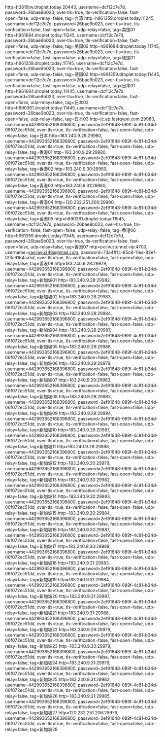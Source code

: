 http=h3816tw.droplet.today:20443, username=dcf12c7e7d, password=26bae9b023, over-tls=true, tls-verification=false, fast-open=false, udp-relay=false, tag=台湾
http=h961359.droplet.today:11245, username=dcf12c7e7d, password=26bae9b023, over-tls=true, tls-verification=false, fast-open=false, udp-relay=false, tag=美国01
http=h961684.droplet.today:11245, username=dcf12c7e7d, password=26bae9b023, over-tls=true, tls-verification=false, fast-open=false, udp-relay=false, tag=美国02
http=h961684.droplet.today:11745, username=dcf12c7e7d, password=26bae9b023, over-tls=true, tls-verification=false, fast-open=false, udp-relay=false, tag=德国01
http=h961359.droplet.today:11745, username=dcf12c7e7d, password=26bae9b023, over-tls=true, tls-verification=false, fast-open=false, udp-relay=false, tag=德国02
http=h961359.droplet.today:11445, username=dcf12c7e7d, password=26bae9b023, over-tls=true, tls-verification=false, fast-open=false, udp-relay=false, tag=日本01
http=h961684.droplet.today:11445, username=dcf12c7e7d, password=26bae9b023, over-tls=true, tls-verification=false, fast-open=false, udp-relay=false, tag=日本02
http=h890361.droplet.today:11445, username=dcf12c7e7d, password=26bae9b023, over-tls=true, tls-verification=false, fast-open=false, udp-relay=false, tag=日本03
http=jc.ap.fastqvpn.com:29980, username=442993652168396800, password=2ef91648-089f-4c81-b34d-06f072ec51dd, over-tls=true, tls-verification=false, fast-open=false, udp-relay=false, tag=日本
http=183.240.9.28:29980, username=442993652168396800, password=2ef91648-089f-4c81-b34d-06f072ec51dd, over-tls=true, tls-verification=false, fast-open=false, udp-relay=false, tag=香港01
http=183.240.9.29:29980, username=442993652168396800, password=2ef91648-089f-4c81-b34d-06f072ec51dd, over-tls=true, tls-verification=false, fast-open=false, udp-relay=false, tag=香港02
http=183.240.9.30:29980, username=442993652168396800, password=2ef91648-089f-4c81-b34d-06f072ec51dd, over-tls=true, tls-verification=false, fast-open=false, udp-relay=false, tag=香港03
http=183.240.9.31:29980, username=442993652168396800, password=2ef91648-089f-4c81-b34d-06f072ec51dd, over-tls=true, tls-verification=false, fast-open=false, udp-relay=false, tag=香港04
http=120.232.251.206:29980, username=442993652168396800, password=2ef91648-089f-4c81-b34d-06f072ec51dd, over-tls=true, tls-verification=false, fast-open=false, udp-relay=false, tag=香港05
http=h890361.droplet.today:11545, username=dcf12c7e7d, password=26bae9b023, over-tls=true, tls-verification=false, fast-open=false, udp-relay=false, tag=香港06
http=h961359.droplet.today:11545, username=dcf12c7e7d, password=26bae9b023, over-tls=true, tls-verification=false, fast-open=false, udp-relay=false, tag=香港07
http=pccw.stunnel.vip:4700, username=yaojiayu246@gmail.com, password=73a4ff1c-85c8-11ea-82ef-f23c9164ca5d, over-tls=true, tls-verification=false, fast-open=false, udp-relay=false, tag=香港08
http=183.240.9.28:29979, username=442993652168396800, password=2ef91648-089f-4c81-b34d-06f072ec51dd, over-tls=true, tls-verification=false, fast-open=false, udp-relay=false, tag=新加坡01
http=183.240.9.28:29982, username=442993652168396800, password=2ef91648-089f-4c81-b34d-06f072ec51dd, over-tls=true, tls-verification=false, fast-open=false, udp-relay=false, tag=新加坡02
http=183.240.9.28:29983, username=442993652168396800, password=2ef91648-089f-4c81-b34d-06f072ec51dd, over-tls=true, tls-verification=false, fast-open=false, udp-relay=false, tag=新加坡03
http=183.240.9.28:29984, username=442993652168396800, password=2ef91648-089f-4c81-b34d-06f072ec51dd, over-tls=true, tls-verification=false, fast-open=false, udp-relay=false, tag=新加坡04
http=183.240.9.28:29987, username=442993652168396800, password=2ef91648-089f-4c81-b34d-06f072ec51dd, over-tls=true, tls-verification=false, fast-open=false, udp-relay=false, tag=新加坡05
http=183.240.9.28:29988, username=442993652168396800, password=2ef91648-089f-4c81-b34d-06f072ec51dd, over-tls=true, tls-verification=false, fast-open=false, udp-relay=false, tag=新加坡06
http=183.240.9.29:29979, username=442993652168396800, password=2ef91648-089f-4c81-b34d-06f072ec51dd, over-tls=true, tls-verification=false, fast-open=false, udp-relay=false, tag=新加坡07
http=183.240.9.29:29982, username=442993652168396800, password=2ef91648-089f-4c81-b34d-06f072ec51dd, over-tls=true, tls-verification=false, fast-open=false, udp-relay=false, tag=新加坡08
http=183.240.9.29:29983, username=442993652168396800, password=2ef91648-089f-4c81-b34d-06f072ec51dd, over-tls=true, tls-verification=false, fast-open=false, udp-relay=false, tag=新加坡09
http=183.240.9.29:29984, username=442993652168396800, password=2ef91648-089f-4c81-b34d-06f072ec51dd, over-tls=true, tls-verification=false, fast-open=false, udp-relay=false, tag=新加坡10
http=183.240.9.29:29987, username=442993652168396800, password=2ef91648-089f-4c81-b34d-06f072ec51dd, over-tls=true, tls-verification=false, fast-open=false, udp-relay=false, tag=新加坡11
http=183.240.9.29:29988, username=442993652168396800, password=2ef91648-089f-4c81-b34d-06f072ec51dd, over-tls=true, tls-verification=false, fast-open=false, udp-relay=false, tag=新加坡12
http=183.240.9.30:29979, username=442993652168396800, password=2ef91648-089f-4c81-b34d-06f072ec51dd, over-tls=true, tls-verification=false, fast-open=false, udp-relay=false, tag=新加坡13
http=183.240.9.30:29982, username=442993652168396800, password=2ef91648-089f-4c81-b34d-06f072ec51dd, over-tls=true, tls-verification=false, fast-open=false, udp-relay=false, tag=新加坡14
http=183.240.9.30:29983, username=442993652168396800, password=2ef91648-089f-4c81-b34d-06f072ec51dd, over-tls=true, tls-verification=false, fast-open=false, udp-relay=false, tag=新加坡15
http=183.240.9.30:29984, username=442993652168396800, password=2ef91648-089f-4c81-b34d-06f072ec51dd, over-tls=true, tls-verification=false, fast-open=false, udp-relay=false, tag=新加坡16
http=183.240.9.30:29987, username=442993652168396800, password=2ef91648-089f-4c81-b34d-06f072ec51dd, over-tls=true, tls-verification=false, fast-open=false, udp-relay=false, tag=新加坡17
http=183.240.9.30:29988, username=442993652168396800, password=2ef91648-089f-4c81-b34d-06f072ec51dd, over-tls=true, tls-verification=false, fast-open=false, udp-relay=false, tag=新加坡18
http=183.240.9.31:29983, username=442993652168396800, password=2ef91648-089f-4c81-b34d-06f072ec51dd, over-tls=true, tls-verification=false, fast-open=false, udp-relay=false, tag=新加坡19
http=183.240.9.31:29984, username=442993652168396800, password=2ef91648-089f-4c81-b34d-06f072ec51dd, over-tls=true, tls-verification=false, fast-open=false, udp-relay=false, tag=新加坡20
http=183.240.9.31:29987, username=442993652168396800, password=2ef91648-089f-4c81-b34d-06f072ec51dd, over-tls=true, tls-verification=false, fast-open=false, udp-relay=false, tag=新加坡21
http=183.240.9.31:29988, username=442993652168396800, password=2ef91648-089f-4c81-b34d-06f072ec51dd, over-tls=true, tls-verification=false, fast-open=false, udp-relay=false, tag=新加坡22
http=183.240.9.29:29979, username=442993652168396800, password=2ef91648-089f-4c81-b34d-06f072ec51dd, over-tls=true, tls-verification=false, fast-open=false, udp-relay=false, tag=新加坡23
http=183.240.9.30:29979, username=442993652168396800, password=2ef91648-089f-4c81-b34d-06f072ec51dd, over-tls=true, tls-verification=false, fast-open=false, udp-relay=false, tag=新加坡24
http=183.240.9.31:29979, username=442993652168396800, password=2ef91648-089f-4c81-b34d-06f072ec51dd, over-tls=true, tls-verification=false, fast-open=false, udp-relay=false, tag=新加坡25
http=183.240.9.31:29982, username=442993652168396800, password=2ef91648-089f-4c81-b34d-06f072ec51dd, over-tls=true, tls-verification=false, fast-open=false, udp-relay=false, tag=新加坡26
http=183.240.9.31:29985, username=442993652168396800, password=2ef91648-089f-4c81-b34d-06f072ec51dd, over-tls=true, tls-verification=false, fast-open=false, udp-relay=false, tag=新加坡27
http=120.232.251.206:29979, username=442993652168396800, password=2ef91648-089f-4c81-b34d-06f072ec51dd, over-tls=true, tls-verification=false, fast-open=false, udp-relay=false, tag=新加坡28
